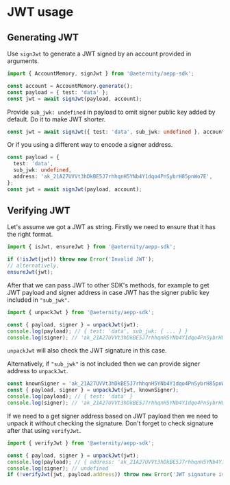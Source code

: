 # JWT usage

## Generating JWT

Use `signJwt` to generate a JWT signed by an account provided in arguments.

```ts
import { AccountMemory, signJwt } from '@aeternity/aepp-sdk';

const account = AccountMemory.generate();
const payload = { test: 'data' };
const jwt = await signJwt(payload, account);
```

Provide `sub_jwk: undefined` in payload to omit signer public key added by default.
Do it to make JWT shorter.

```ts
const jwt = await signJwt({ test: 'data', sub_jwk: undefined }, account);
```

Or if you using a different way to encode a signer address.

```ts
const payload = {
  test: 'data',
  sub_jwk: undefined,
  address: 'ak_21A27UVVt3hDkBE5J7rhhqnH5YNb4Y1dqo4PnSybrH85pnWo7E',
};
const jwt = await signJwt(payload, account);
```

## Verifying JWT

Let's assume we got a JWT as string. Firstly we need to ensure that it has the right format.

```ts
import { isJwt, ensureJwt } from '@aeternity/aepp-sdk';

if (!isJwt(jwt)) throw new Error('Invalid JWT');
// alternatively,
ensureJwt(jwt);
```

After that we can pass JWT to other SDK's methods, for example to get JWT payload and signer address
in case JWT has the signer public key included in `"sub_jwk"`.

```ts
import { unpackJwt } from '@aeternity/aepp-sdk';

const { payload, signer } = unpackJwt(jwt);
console.log(payload); // { test: 'data', sub_jwk: { ... } }
console.log(signer); // 'ak_21A27UVVt3hDkBE5J7rhhqnH5YNb4Y1dqo4PnSybrH85pnWo7E'
```

`unpackJwt` will also check the JWT signature in this case.

Alternatively, if `"sub_jwk"` is not included then we can provide signer address to `unpackJwt`.

```ts
const knownSigner = 'ak_21A27UVVt3hDkBE5J7rhhqnH5YNb4Y1dqo4PnSybrH85pnWo7E';
const { payload, signer } = unpackJwt(jwt, knownSigner);
console.log(payload); // { test: 'data' }
console.log(signer); // 'ak_21A27UVVt3hDkBE5J7rhhqnH5YNb4Y1dqo4PnSybrH85pnWo7E'
```

If we need to a get signer address based on JWT payload then we need to unpack it without checking
the signature. Don't forget to check signature after that using `verifyJwt`.

```ts
import { verifyJwt } from '@aeternity/aepp-sdk';

const { payload, signer } = unpackJwt(jwt);
console.log(payload); // { address: 'ak_21A27UVVt3hDkBE5J7rhhqnH5YNb4Y1dqo4PnSybrH85pnWo7E' }
console.log(signer); // undefined
if (!verifyJwt(jwt, payload.address)) throw new Error('JWT signature is invalid');
```
